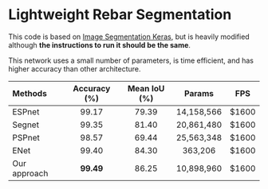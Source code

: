 # Lightweight Rebar Segmentation

This code is based on [Image Segmentation Keras](https://github.com/divamgupta/image-segmentation-keras), but is heavily modified although **the instructions to run it should be the same**.

This network uses a small number of parameters, is time efficient, and has higher accuracy than other architecture.

| Methods       |  Accuracy (%)   | Mean IoU (%)  | Params | FPS|
| :-------------|:-------------:  | :-----:|:-----:|:-----:|
| ESPnet        | 99.17           | 79.39  |14,158,566 |$1600 |
| Segnet        | 99.35           |   81.40|20,861,480 |$1600 |
| PSPnet        | 98.57           |   69.44|25,563,348  |$1600 |
| ENet          | 99.40           |   84.30|363,206|$1600 |
| Our approach  | **99.49**       |   86.25|10,898,960 |$1600 |
